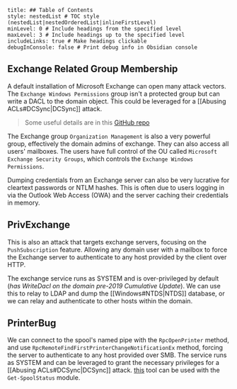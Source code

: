 ```table-of-contents
title: ## Table of Contents
style: nestedList # TOC style (nestedList|nestedOrderedList|inlineFirstLevel)
minLevel: 0 # Include headings from the specified level
maxLevel: 3 # Include headings up to the specified level
includeLinks: true # Make headings clickable
debugInConsole: false # Print debug info in Obsidian console
```
## Exchange Related Group Membership
A default installation of Microsoft Exchange can open many attack vectors.
The `Exchange Windows Permissions` group isn't a protected group but can write a DACL to the domain object. This could be leveraged for a [[Abusing ACLs#DCSync|DCSync]] attack.
> Some useful details are in this [GitHub repo](https://github.com/gdedrouas/Exchange-AD-Privesc)

The Exchange group `Organization Management` is also a very powerful group, effectively the domain admins of exchange. They can also access all users' mailboxes. The users have full control of the OU called `Microsoft Exchange Security Groups`, which controls the `Exchange Windows Permissions`.

Dumping credentials from an Exchange server can also be very lucrative for cleartext passwords or NTLM hashes. This is often due to users logging in via the Outlook Web Access (OWA) and the server caching their credentials in memory.

## PrivExchange
This is also an attack that targets exchange servers, focusing on the `PushSubscription` feature. Allowing any domain user with a mailbox to force the Exchange server to authenticate to any host provided by the client over HTTP.

The exchange service runs as SYSTEM and is over-privileged by default (*has WriteDacl on the domain pre-2019 Cumulative Update*). We can use this to relay to LDAP and dump the [[Windows#NTDS|NTDS]] database, or we can relay and authenticate to other hosts within the domain.

## PrinterBug
We can connect to the spool's named pipe with the `RpcOpenPrinter` method, and use `RpcRemoteFindFirstPrinterChangeNotificationEx` method, forcing the server to authenticate to any host provided over SMB. The service runs as SYSTEM and can be leveraged to grant the necessary privileges for a [[Abusing ACLs#DCSync|DCSync]] attack. [this](http://web.archive.org/web/20200919080216/https://github.com/cube0x0/Security-Assessment) tool can be used with the `Get-SpoolStatus` module.

